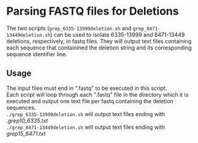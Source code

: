 # Parsing FASTQ files for Deletions
The two scripts (`grep_6335-13999deletion.sh` and `grep_8471-13449deletion.sh`) can be used to isolate 6335-13999 and 8471-13449 deletions, respectively, in fastq files. They will output text files containing each sequence that containined the deletion string and its corresponding sequence identifier line.

## Usage
The input files must end in ".fastq" to be executed in this script.  
Each script will loop through each ".fastq" file in the directory which it is executed and output one text file per fastq containing the deletion sequences.  
`./grep_6335-13999deletion.sh` will output text files ending with *.grep10_6335.txt*   
`./grep_8471-13449deletion.sh` will output text files ending with *grep15_8471.txt*

